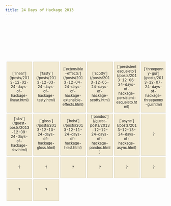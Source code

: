 ```yaml
---
title: 24 Days of Hackage 2013
---
```

<style>
table {
  border-spacing: 4px;
  border-collapse: separate;
  font-size: 0.8em;
}

table td {
  border: 1px solid #d9d2ba;
  width: 6em;
  max-width: 6em;
  height: 6em;
  background-color: rgb(242, 234, 210);
  text-align: center;
  vertical-align: center;
}
table td code { white-space: normal !important; }
</style>

<table>
  <tr>
    <td colspan="6" style="border: none; background: transparent"></td>
    <td>[2013 in Review](/posts/2013-12-01-24-days-of-hackage-intro.html)</td>
  </tr>
  <tr>
    <td>[`linear`](/posts/2013-12-02-24-days-of-hackage-linear.html)</td>
    <td>[`tasty`](/posts/2013-12-03-24-days-of-hackage-tasty.html)</td>
    <td>[`extensible-effects`](/posts/2013-12-04-24-days-of-hackage-extensible-effects.html)</td>
    <td>[`scotty`](/posts/2013-12-05-24-days-of-hackage-scotty.html)</td>
    <td>[`persistent esqueleto`](/posts/2013-12-06-24-days-of-hackage-persistent-esqueleto.html)</td>
    <td>[`threepenny-gui`](/posts/2013-12-07-24-days-of-hackage-threepenny-gui.html)</td>
    <td>[`data-memocombinators`](/posts/2013-12-08-24-days-of-hackage-data-memocombinators.html)</td>
  </tr>
  <tr>
    <td>[`sbv`](/guest-posts/2013-12-09-24-days-of-hackage-sbv.html)</td>
    <td>[`gloss`](/posts/2013-12-10-24-days-of-hackage-gloss.html)</td>
    <td>[`heist`](/posts/2013-12-11-24-days-of-hackage-heist.html)</td>
    <td>[`pandoc`](/guest-posts/2013-12-12-24-days-of-hackage-pandoc.html)</td>
    <td>[`async`](/posts/2013-12-13-24-days-of-hackage-async.html)</td>
    <td>?</td>
    <td>?</td>
    <td>?</td>
  </tr>
  <tr>
    <td>?</td>
    <td>?</td>
    <td>?</td>
    <td>?</td>
    <td>?</td>
    <td>?</td>
    <td>?</td>
  </tr>
  <tr>
    <td>?</td>
    <td>?</td>
  </tr>
</table>
